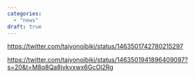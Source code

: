 ```yaml
---
categories: 
  - "news"
draft: true
---
```


https://twitter.com/taiyonoibiki/status/1463501742780215297

https://twitter.com/taiyonoibiki/status/1463501941896409097?s=20&t=M8q8Qa8jvkvxwx6GcOl2Rg

